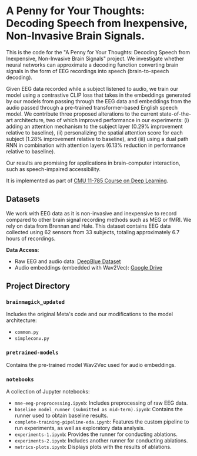# A Penny for Your Thoughts: Decoding Speech from Inexpensive, Non-Invasive Brain Signals. 

This is the code for the "A Penny for Your Thoughts: Decoding Speech from Inexpensive, Non-Invasive Brain Signals" project. We investigate whether neural networks can approximate a decoding function converting brain signals in the form of EEG recordings into speech (brain-to-speech decoding). 

Given EEG data recorded while a subject listened to audio, we train our model using a contrastive CLIP loss that takes in the embeddings generated by our models from passing through the EEG data and embeddings from the audio passed through a pre-trained transformer-based English speech model. We contribute three proposed alterations to the current state-of-the-art architecture, two of which improved performance in our experiments: (i) adding an attention mechanism to the subject layer (0.29% improvement relative to baseline), (ii) personalizing the spatial attention score for each subject (1.28% improvement relative to baseline), and (iii) using a dual path RNN in combination with attention layers (6.13% reduction in performance relative to baseline). 

Our results are promising for applications in brain-computer interaction, such as speech-impaired accessibility. 

It is implemented as part of [CMU 11-785 Course on Deep Learning](https://deeplearning.cs.cmu.edu/F23/index.html).

## Datasets

We work with EEG data as it is non-invasive and inexpensive to record compared to other brain signal recording methods such as MEG or fMRI. We rely on data from Brennan and Hale. This dataset contains EEG data collected using 62 sensors from 33 subjects, totaling approximately 6.7 hours of recordings. 

**Data Access**:
  - Raw EEG and audio data: [DeepBlue Dataset](https://deepblue.lib.umich.edu/data/concern/data_sets/bn999738r)
  - Audio embeddings (embedded with Wav2Vec): [Google Drive](https://drive.google.com/drive/folders/1EsF6CMh_pLmwle4Qu3QLRpSYnj63n1iH?usp=sharing)

## Project Directory

### `brainmagick_updated`
Includes the original Meta's code and our modifications to the model architecture:
- `common.py`
- `simpleconv.py`

### `pretrained-models`
Contains the pre-trained model Wav2Vec used for audio embeddings.

### `notebooks`
A collection of Jupyter notebooks:
- `mne-eeg-preprocessing.ipynb`: Includes preprocessing of raw EEG data.
- `baseline model_runner (submitted as mid-term).ipynb`: Contains the runner used to obtain baseline results.
- `complete-training-pipeline-eda.ipynb`: Features the custom pipeline to run experiments, as well as exploratory data analysis.
- `experiments-1.ipynb`: Provides the runner for conducting ablations.
- `experiments-2.ipynb`: Includes another runner for conducting ablations.
- `metrics-plots.ipynb`: Displays plots with the results of ablations.


